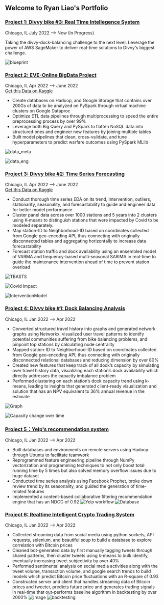 ## Welcome to Ryan Liao's Portfolio
### [Project 1: Divvy bike #3: Real Time Intellegence System](https://github.com/Ryan47Liao/Divvy_Time_Series)
Chicago, IL July 2022 –> Now (In Progress)   
     
Taking the divvy-dock-balancing challenge to the next level. Leverage the power of AWS SageMaker to deliver real-time solutions to Divvy's biggest challenge.   

![blueprint](https://raw.githubusercontent.com/Ryan47Liao/Demo/main/divvy_rtis_bluePrint.png)

### [Project 2: EVE-Online BigData Project](https://raw.githubusercontent.com/Ryan47Liao/Divvy-Bike-Dock-Balancing-Analysis)
  Chicago, IL Apr 2022 –> June 2022    
[Get this Data on Kaggle](https://www.kaggle.com/datasets/leonidasliao/eveonline-tradingwar) 
- Create databases on Hadoop, and Google Storage that contains over 200Gs of data to be analyzed on PySpark through virtual machine clusters on Google Dataproc
- Optimize ETL data pipelines through multiprocessing to speed the entire preprocessing process by over 99%
- Leverage both Big Query and PySpark to flatten NoSQL data into structured ones and engineer new features by joining multiple tables
- Built model pipelines that clean, cross-validate, and tune hyperparameters to predict warfare outcomes using PySpark MLlib

![data_meta](https://raw.githubusercontent.com/Ryan47Liao/Demo/main/EVE_data_info.png)

![data_eng](https://raw.githubusercontent.com/Ryan47Liao/Demo/main/data%20eng.png)

### [Project 3: Divvy bike #2: Time Series Forecasting](https://github.com/Ryan47Liao/Divvy_Time_Series)
  Chicago, IL Apr 2022 –> June 2022   
[Get this Data on Kaggle](https://www.kaggle.com/datasets/leonidasliao/divvy-station-dock-capacity-time-series-forecast)
- Conduct thorough time series EDA on its trend, intervention, outliers, stationarity, seasonality, and forecastability to guide and engineer data for better model performance
- Cluster panel data across over 1000 stations and 5 years into 2 clusters using K-means to distinguish stations that were impacted by Covid to be modeled separately.
- Map station-ID to Neighborhood-ID based on coordinates collected from Google geo-encoding API, thus connecting with originally disconnected tables and aggregating horizontally to increase data forecastability
- Forecast station traffic and dock availability using an ensembled model of VARMA and frequency-based multi-seasonal SARIMA in real-time to guide the maintenance intervention ahead of time to prevent station overload

![TBASTS](https://raw.githubusercontent.com/Ryan47Liao/Demo/main/TBASTS.png)

![Covid Impact](https://raw.githubusercontent.com/Ryan47Liao/Demo/main/Clustering_based_EDA.png)

![InterventionModel](https://raw.githubusercontent.com/Ryan47Liao/Demo/main/Intervention_modeling.png)


### [Project 4: Divvy bike #1: Dock Balancing Analysis](https://github.com/Ryan47Liao/Divvy-Bike-Dock-Balancing-Analysis)
  Chicago, IL Jan 2022 –> Apr 2022
- Converted structured travel history into graphs and generated network graphs using Networkx, visualized user
travel patterns to identify potential communities suffering from bike balancing problems, and pinpoint top
stations by calculating node centrality
- Mapped station-ID to Neighborhood-ID based on coordinates collected from Google geo-encoding API, thus
connecting with originally disconnected relational databases and reducing dimension by over 80%
- Created new features that keep track of all dock’s capacity by simulating over travel history data, visualizing
each station’s dock availability which directly addresses the capacity imbalance problem
- Performed clustering on each station’s dock capacity trend using k-means, leading to insights that generated
client-ready visualization and solution that has an NPV equivalent to 36% annual revenue in the estimate

![Graph](https://raw.githubusercontent.com/Ryan47Liao/Demo/main/GRAPH.gif)

![Capacity change over time](https://raw.githubusercontent.com/Ryan47Liao/Demo/main/CAP.gif)

### [Project 5：Yelp's recommendation system](https://github.com/Ryan47Liao/Yelp-Recommendation-System)
  Chicago, IL Jan 2022 –> Apr 2022
- Built databases and environments on remote servers using Hadoop through Ubuntu to facilitate teamwork
- Reprogrammed feature engineering pipeline through NumPy vectorization and programming techniques to
not only boost total running time by 5 times but also solved memory overflow issues due to huge dataset
- Conducted time series analysis using Facebook Prophet, broke down review trend by its seasonality, and
guided the generation of time-related features
- Implemented a content-based collaborative filtering recommendation engine that has an NDCG of 0.92
![Yelp workflow](https://raw.githubusercontent.com/Ryan47Liao/Demo/main/Yelp.png)
![Database](https://raw.githubusercontent.com/Ryan47Liao/Demo/main/RCC.png)

### [Project 6: Realtime Intelligent Crypto Trading System](https://github.com/Ryan47Liao/Realtime_intelligent_trading_system)
  Chicago, IL Jan 2022 –> Apr 2022
- Collected streaming data from social media using python sockets, API requests, selenium, and beautiful soup
to build a database to explore correlation with Bitcoin prices
- Cleaned bot-generated data by first manually tagging tweets through shared patterns, then cluster tweets using
k-means to bulk identify, eventually increasing tweet subjectivity by over 40%
- Performed sentimental analysis on social media activities along with the tweet volume, transaction volume,
and google search trends to build models which predict Bitcoin price fluctuations with an R-square of 0.93
- Constructed server and client that handles streaming data of Bitcoin prices and tweeter, predicts future price
and generates trading signals in real-time that out-performs baseline algorithm in backtesting by over 2000%
![image](https://user-images.githubusercontent.com/62736640/160002223-74db0d21-b0a9-46ee-8ead-fd975c1da1f0.png)
![backtesting](https://raw.githubusercontent.com/Ryan47Liao/Demo/main/Backtesting.png)
